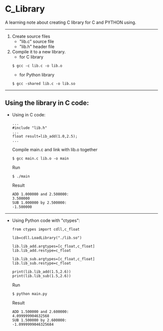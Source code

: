 
# C_Library
A learning note about creating C library for C and PYTHON using.

---
1. Create source files
    - "lib.c" source file
    - "lib.h" header file
2. Compile it to a new library.
    - for C library
    ```
    $ gcc -c lib.c -o lib.o
    ```
    - for Python library
    ```
    $ gcc -shared lib.c -o lib.so
    ```
---
## Using the library in C code:
- Using in C code:
    ```
    ...
    #include "lib.h"
    ...
    float result=lib_add(1.0,2.5);
    ...
    ```
    Compile main.c and link with lib.o together
    ```
    $ gcc main.c lib.o -o main
    ```
    Run
    ```
    $ ./main
    ```
    Result
    ```
    ADD 1.000000 and 2.500000:
    3.500000
    SUB 1.000000 by 2.500000:
    -1.500000
    ```

---
- Using Python code with "ctypes":
    ```
    from ctypes import cdll,c_float

    lib=cdll.LoadLibrary("./lib.so")

    lib.lib_add.argtypes=[c_float,c_float]
    lib.lib_add.restype=c_float

    lib.lib_sub.argtypes=[c_float,c_float]
    lib.lib_sub.restype=c_float

    print(lib.lib_add(1.5,2.6))
    print(lib.lib_sub(1.5,2.6))
    ```
    Run
    ```
    $ python main.py
    ```
    Result
    ```
    ADD 1.500000 and 2.600000:
    4.099999904632568
    SUB 1.500000 by 2.600000:
    -1.0999999046325684
    ```
